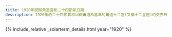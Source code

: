 ```yaml
---
title: 1920年回歸黃道宮和二十四節氣日期
description: 1920年的二十四節氣和回歸黃道為基準的黃道十二宮(又稱十二星座)的交界日期，常見於西洋占星術和星座運程
---
```

{% include_relative _solarterm_details.html year="1920" %}
